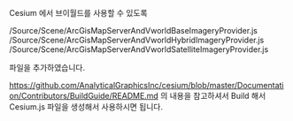 Cesium 에서 브이월드를 사용할 수 있도록

/Source/Scene/ArcGisMapServerAndVworldBaseImageryProvider.js
/Source/Scene/ArcGisMapServerAndVworldHybridImageryProvider.js
/Source/Scene/ArcGisMapServerAndVworldSatelliteImageryProvider.js

파일을 추가하였습니다.

https://github.com/AnalyticalGraphicsInc/cesium/blob/master/Documentation/Contributors/BuildGuide/README.md
의 내용을 참고하셔서 Build 해서 Cesium.js 파일을 생성해서 사용하시면 됩니다.
